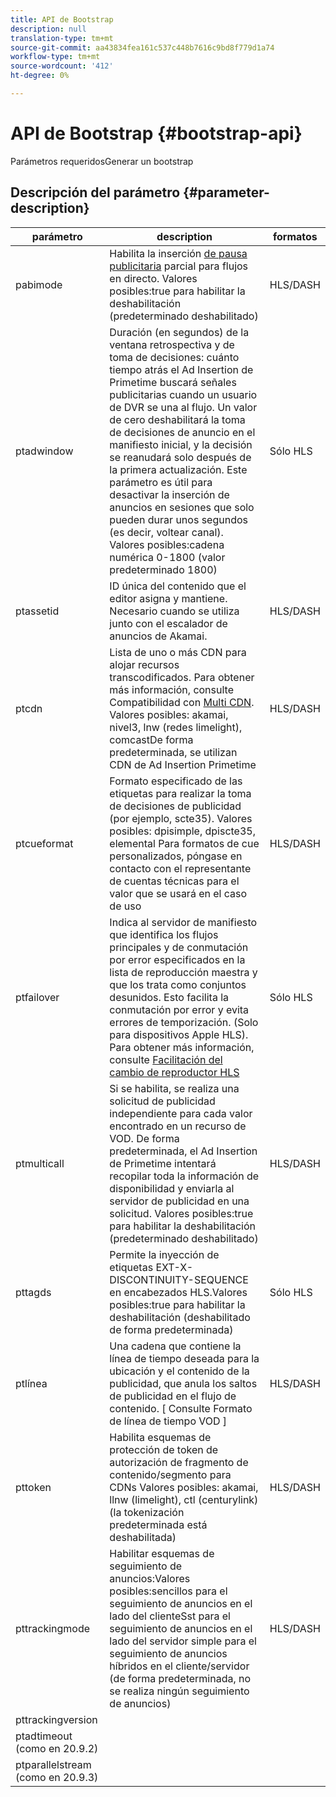 ```yaml
---
title: API de Bootstrap
description: null
translation-type: tm+mt
source-git-commit: aa43834fea161c537c448b7616c9bd8f779d1a74
workflow-type: tm+mt
source-wordcount: '412'
ht-degree: 0%

---
```



# API de Bootstrap {#bootstrap-api}

Parámetros requeridosGenerar un bootstrap

## Descripción del parámetro {#parameter-description}

| parámetro | description | formatos |
|---|---|---|
| pabimode | Habilita la inserción [de pausa publicitaria](ad-insertion-live-linear-stream.md#partial-ad-break-support) parcial para flujos en directo. Valores posibles:true para habilitar la deshabilitación (predeterminado deshabilitado) | HLS/DASH |
| ptadwindow | Duración (en segundos) de la ventana retrospectiva y de toma de decisiones: cuánto tiempo atrás el Ad Insertion de Primetime buscará señales publicitarias cuando un usuario de DVR se una al flujo. Un valor de cero deshabilitará la toma de decisiones de anuncio en el manifiesto inicial, y la decisión se reanudará solo después de la primera actualización. Este parámetro es útil para desactivar la inserción de anuncios en sesiones que solo pueden durar unos segundos (es decir, voltear canal). Valores posibles:cadena numérica 0-1800 (valor predeterminado 1800) | Sólo HLS |
| ptassetid | ID única del contenido que el editor asigna y mantiene.  Necesario cuando se utiliza junto con el escalador de anuncios de Akamai. | HLS/DASH |
| ptcdn | Lista de uno o más CDN para alojar recursos transcodificados. Para obtener más información, consulte Compatibilidad con [Multi CDN](multi-cdn-support.md). Valores posibles: akamai, nivel3, lnw (redes limelight), comcastDe forma predeterminada, se utilizan CDN de Ad Insertion Primetime | HLS/DASH |
| ptcueformat | Formato especificado de las etiquetas para realizar la toma de decisiones de publicidad (por ejemplo, scte35). Valores posibles: dpisimple, dpiscte35, elemental Para formatos de cue personalizados, póngase en contacto con el representante de cuentas técnicas para el valor que se usará en el caso de uso | HLS/DASH |
| ptfailover | Indica al servidor de manifiesto que identifica los flujos principales y de conmutación por error especificados en la lista de reproducción maestra y que los trata como conjuntos desunidos. Esto facilita la conmutación por error y evita errores de temporización. (Solo para dispositivos Apple HLS). Para obtener más información, consulte [Facilitación del cambio de reproductor HLS](hls-switching-to-failover.md) | Sólo HLS |
| ptmulticall | Si se habilita, se realiza una solicitud de publicidad independiente para cada valor encontrado en un recurso de VOD.  De forma predeterminada, el Ad Insertion de Primetime intentará recopilar toda la información de disponibilidad y enviarla al servidor de publicidad en una solicitud. Valores posibles:true para habilitar la deshabilitación (predeterminado deshabilitado) | HLS/DASH |
| pttagds | Permite la inyección de etiquetas EXT-X-DISCONTINUITY-SEQUENCE en encabezados HLS.Valores posibles:true para habilitar la deshabilitación (deshabilitado de forma predeterminada) | Sólo HLS |
| ptlínea | Una cadena que contiene la línea de tiempo deseada para la ubicación y el contenido de la publicidad, que anula los saltos de publicidad en el flujo de contenido. [ Consulte Formato de línea de tiempo VOD ] | HLS/DASH |
| pttoken | Habilita esquemas de protección de token de autorización de fragmento de contenido/segmento para CDNs Valores posibles: akamai, llnw (limelight), ctl (centurylink) (la tokenización predeterminada está deshabilitada) | HLS/DASH |
| pttrackingmode | Habilitar esquemas de seguimiento de anuncios:Valores posibles:sencillos para el seguimiento de anuncios en el lado del clienteSst para el seguimiento de anuncios en el lado del servidor simple para el seguimiento de anuncios híbridos en el cliente/servidor (de forma predeterminada, no se realiza ningún seguimiento de anuncios) | HLS/DASH |
| pttrackingversion |  |  |
| ptadtimeout (como en 20.9.2) |  |  |
| ptparallelstream (como en 20.9.3) |  |  |
